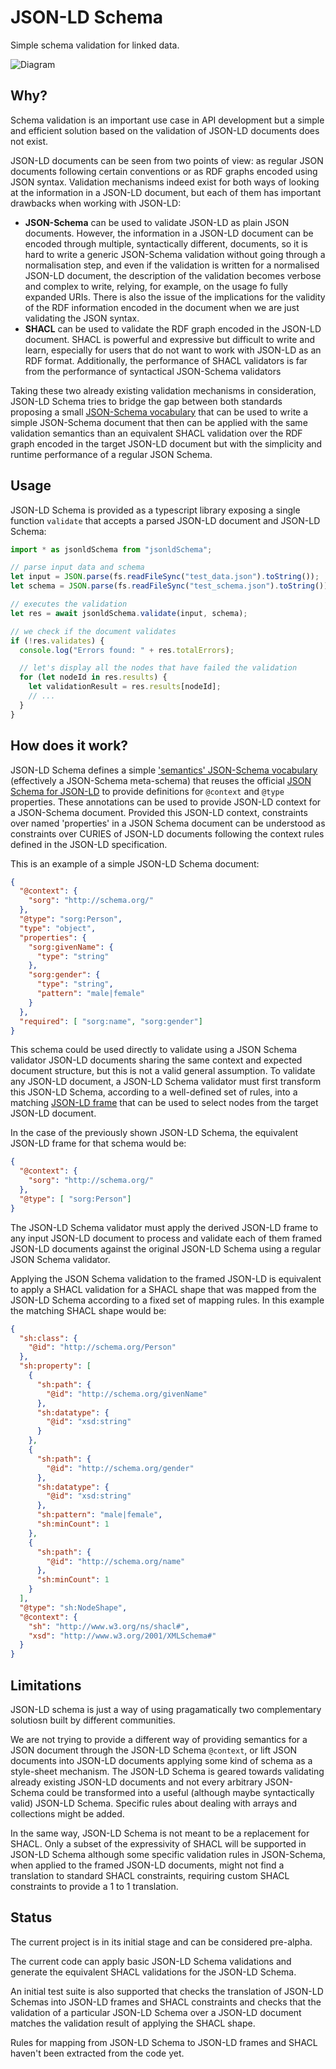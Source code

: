 # JSON-LD Schema

Simple schema validation for linked data.

![Diagram](docs/diagram.png)

## Why?
Schema validation is an important use case in API development but a simple and efficient solution based on the validation of JSON-LD documents does not exist. 

JSON-LD documents can be seen from two points of view: as regular JSON documents following certain conventions or as RDF graphs encoded using JSON syntax.
Validation mechanisms indeed exist for both ways of looking at the information in a JSON-LD document, but each of them has important drawbacks when working with JSON-LD:

- **JSON-Schema** can be used to validate JSON-LD as plain JSON documents. However, the information in a JSON-LD document can be encoded through multiple, syntactically different, documents, so it is hard to write a generic JSON-Schema validation without going through a normalisation step, and even if the validation is written for a normalised JSON-LD document, the description of the validation becomes verbose and complex to write, relying, for example, on the usage fo fully expanded URIs. There is also the issue of the implications for the validity of the RDF information encoded in the document when we are just validating the JSON syntax.
- **SHACL** can be used to validate the RDF graph encoded in the JSON-LD document. SHACL is powerful and expressive but difficult to write and learn, especially for users that do not want to work with JSON-LD as an RDF format. Additionally, the performance of SHACL validators is far from the performance of syntactical JSON-Schema validators


Taking these two already existing validation mechanisms in consideration, JSON-LD Schema tries to bridge the gap between both standards proposing
a small [JSON-Schema vocabulary](https://json-schema.org/draft/2019-09/json-schema-core.html#rfc.section.8.1.2) that can be used to write a simple JSON-Schema document that then can be applied with the same validation semantics than an equivalent SHACL validation over the RDF graph encoded in the target JSON-LD document but with the simplicity and runtime performance of a regular JSON Schema.

## Usage

JSON-LD Schema is provided as a typescript library exposing a single function `validate` that accepts a parsed JSON-LD document and JSON-LD Schema:

```typescript
import * as jsonldSchema from "jsonldSchema";

// parse input data and schema
let input = JSON.parse(fs.readFileSync("test_data.json").toString());
let schema = JSON.parse(fs.readFileSync("test_schema.json").toString());

// executes the validation
let res = await jsonldSchema.validate(input, schema);

// we check if the document validates
if (!res.validates) {
  console.log("Errors found: " + res.totalErrors);

  // let's display all the nodes that have failed the validation
  for (let nodeId in res.results) {
    let validationResult = res.results[nodeId];
    // ...
  }
}
```

## How does it work?

JSON-LD Schema defines a simple ['semantics' JSON-Schema vocabulary](docs/vocabulary.json) (effectively a JSON-Schema meta-schema) that reuses the official [JSON Schema
for JSON-LD](https://github.com/json-ld/json-ld.org/blob/master/schemas/jsonld-schema.json) to provide definitions for `@context` and `@type` properties. These annotations can be used to provide JSON-LD context for a JSON-Schema document.
Provided this JSON-LD context, constraints over named 'properties' in a JSON Schema document can be understood as constraints
over CURIES of JSON-LD documents following the context rules defined in the JSON-LD specification.

This is an example of a simple JSON-LD Schema document:

```json
{
  "@context": {
    "sorg": "http://schema.org/"
  },
  "@type": "sorg:Person",
  "type": "object",
  "properties": {
    "sorg:givenName": {
      "type": "string"
    },
    "sorg:gender": {
      "type": "string",
      "pattern": "male|female"
    }
  },
  "required": [ "sorg:name", "sorg:gender"]
}
```

This schema could be used directly to validate using a JSON Schema validator JSON-LD documents sharing the same context and expected
document structure, but this is not a valid general assumption.
To validate any JSON-LD document, a JSON-LD Schema validator must first transform this JSON-LD Schema, according to a well-defined set of rules, into a matching
[JSON-LD frame](https://www.w3.org/TR/json-ld11-framing/) that can be used to select nodes from the target JSON-LD document.

In the case of the previously shown JSON-LD Schema, the equivalent JSON-LD frame for that schema would be:

```json
{
  "@context": {
    "sorg": "http://schema.org/"
  },
  "@type": [ "sorg:Person"]
}
```

The JSON-LD Schema validator must apply the derived JSON-LD frame to any input JSON-LD document to process and validate
each of them framed JSON-LD documents against the original JSON-LD Schema using a regular JSON Schema validator.

Applying the JSON Schema validation to the framed JSON-LD is equivalent to apply a SHACL validation for a 
SHACL shape that was mapped from the JSON-LD Schema according to a fixed set of mapping rules.
In this example the matching SHACL shape would be:

```json
{
  "sh:class": {
    "@id": "http://schema.org/Person"
  },
  "sh:property": [
    {
      "sh:path": {
        "@id": "http://schema.org/givenName"
      },
      "sh:datatype": {
        "@id": "xsd:string"
      }
    },
    {
      "sh:path": {
        "@id": "http://schema.org/gender"
      },
      "sh:datatype": {
        "@id": "xsd:string"
      },
      "sh:pattern": "male|female",
      "sh:minCount": 1
    },
    {
      "sh:path": {
        "@id": "http://schema.org/name"
      },
      "sh:minCount": 1
    }
  ],
  "@type": "sh:NodeShape",
  "@context": {
    "sh": "http://www.w3.org/ns/shacl#",
    "xsd": "http://www.w3.org/2001/XMLSchema#"
  }
}
```
## Limitations

JSON-LD schema is just a way of  using pragamatically two complementary solutiosn built by different communities. 

We are not trying to provide a different way of providing semantics for a JSON document through the JSON-LD Schema `@context`, or lift JSON documents into JSON-LD documents applying some kind of schema as a style-sheet mechanism. The JSON-LD Schema is geared towards validating already existing JSON-LD documents and not every arbitrary JSON-Schema could be transformed into a useful (although maybe syntactically valid) JSON-LD Schema. Specific rules about dealing with arrays and collections might be added.

In the same way, JSON-LD Schema is not meant to be a replacement for SHACL. Only a subset of the expressivity of SHACL will be supported in JSON-LD Schema although some specific validation rules in JSON-Schema, when applied to the framed JSON-LD documents, might not find a translation to standard SHACL constraints, requiring custom SHACL constraints to provide a 1 to 1 translation.

## Status

The current project is in its initial stage and can be considered pre-alpha.

The current code can apply basic JSON-LD Schema validations and generate the equivalent SHACL validations for the JSON-LD Schema.

An initial test suite is also supported that checks the translation of JSON-LD Schemas into JSON-LD frames and SHACL constraints and checks that the validation of a particular JSON-LD Schema over a JSON-LD document matches the validation result of applying the SHACL shape.

Rules for mapping from JSON-LD Schema to JSON-LD frames and SHACL haven't been extracted from the code yet.